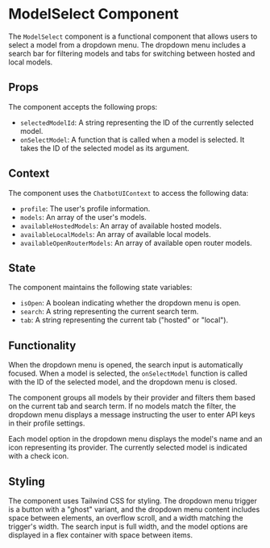 # ModelSelect Component

The `ModelSelect` component is a functional component that allows users to select a model from a dropdown menu. The dropdown menu includes a search bar for filtering models and tabs for switching between hosted and local models.

## Props

The component accepts the following props:

- `selectedModelId`: A string representing the ID of the currently selected model.
- `onSelectModel`: A function that is called when a model is selected. It takes the ID of the selected model as its argument.

## Context

The component uses the `ChatbotUIContext` to access the following data:

- `profile`: The user's profile information.
- `models`: An array of the user's models.
- `availableHostedModels`: An array of available hosted models.
- `availableLocalModels`: An array of available local models.
- `availableOpenRouterModels`: An array of available open router models.

## State

The component maintains the following state variables:

- `isOpen`: A boolean indicating whether the dropdown menu is open.
- `search`: A string representing the current search term.
- `tab`: A string representing the current tab ("hosted" or "local").

## Functionality

When the dropdown menu is opened, the search input is automatically focused. When a model is selected, the `onSelectModel` function is called with the ID of the selected model, and the dropdown menu is closed.

The component groups all models by their provider and filters them based on the current tab and search term. If no models match the filter, the dropdown menu displays a message instructing the user to enter API keys in their profile settings.

Each model option in the dropdown menu displays the model's name and an icon representing its provider. The currently selected model is indicated with a check icon.

## Styling

The component uses Tailwind CSS for styling. The dropdown menu trigger is a button with a "ghost" variant, and the dropdown menu content includes space between elements, an overflow scroll, and a width matching the trigger's width. The search input is full width, and the model options are displayed in a flex container with space between items.